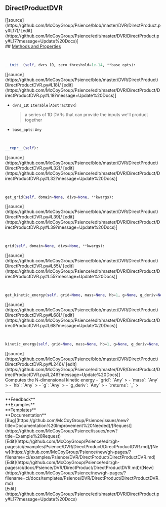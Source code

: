## <a id="Psience.DVR.DirectProduct.DirectProductDVR">DirectProductDVR</a> 

<div class="docs-source-link" markdown="1">
[[source](https://github.com/McCoyGroup/Psience/blob/master/DVR/DirectProduct.py#L17)/
[edit](https://github.com/McCoyGroup/Psience/edit/master/DVR/DirectProduct.py#L17?message=Update%20Docs)]
</div>









<div class="collapsible-section">
 <div class="collapsible-section collapsible-section-header" markdown="1">
## <a class="collapse-link" data-toggle="collapse" href="#methods" markdown="1"> Methods and Properties</a> <a class="float-right" data-toggle="collapse" href="#methods"><i class="fa fa-chevron-down"></i></a>
 </div>
 <div class="collapsible-section collapsible-section-body collapse show" id="methods" markdown="1">
 
<a id="Psience.DVR.DirectProduct.DirectProductDVR.__init__" class="docs-object-method">&nbsp;</a> 
```python
__init__(self, dvrs_1D, zero_threshold=1e-14, **base_opts): 
```
<div class="docs-source-link" markdown="1">
[[source](https://github.com/McCoyGroup/Psience/blob/master/DVR/DirectProduct/DirectProductDVR.py#L18)/
[edit](https://github.com/McCoyGroup/Psience/edit/master/DVR/DirectProduct/DirectProductDVR.py#L18?message=Update%20Docs)]
</div>

  - `dvrs_1D`: `Iterable[AbstractDVR]`
    > a series of 1D DVRs that can provide the inputs we'll product together
  - `base_opts`: `Any`
    >


<a id="Psience.DVR.DirectProduct.DirectProductDVR.__repr__" class="docs-object-method">&nbsp;</a> 
```python
__repr__(self): 
```
<div class="docs-source-link" markdown="1">
[[source](https://github.com/McCoyGroup/Psience/blob/master/DVR/DirectProduct/DirectProductDVR.py#L32)/
[edit](https://github.com/McCoyGroup/Psience/edit/master/DVR/DirectProduct/DirectProductDVR.py#L32?message=Update%20Docs)]
</div>


<a id="Psience.DVR.DirectProduct.DirectProductDVR.get_grid" class="docs-object-method">&nbsp;</a> 
```python
get_grid(self, domain=None, divs=None, **kwargs): 
```
<div class="docs-source-link" markdown="1">
[[source](https://github.com/McCoyGroup/Psience/blob/master/DVR/DirectProduct/DirectProductDVR.py#L39)/
[edit](https://github.com/McCoyGroup/Psience/edit/master/DVR/DirectProduct/DirectProductDVR.py#L39?message=Update%20Docs)]
</div>


<a id="Psience.DVR.DirectProduct.DirectProductDVR.grid" class="docs-object-method">&nbsp;</a> 
```python
grid(self, domain=None, divs=None, **kwargs): 
```
<div class="docs-source-link" markdown="1">
[[source](https://github.com/McCoyGroup/Psience/blob/master/DVR/DirectProduct/DirectProductDVR.py#L55)/
[edit](https://github.com/McCoyGroup/Psience/edit/master/DVR/DirectProduct/DirectProductDVR.py#L55?message=Update%20Docs)]
</div>


<a id="Psience.DVR.DirectProduct.DirectProductDVR.get_kinetic_energy" class="docs-object-method">&nbsp;</a> 
```python
get_kinetic_energy(self, grid=None, mass=None, hb=1, g=None, g_deriv=None, logger=None, include_kinetic_coupling=True, **kwargs): 
```
<div class="docs-source-link" markdown="1">
[[source](https://github.com/McCoyGroup/Psience/blob/master/DVR/DirectProduct/DirectProductDVR.py#L68)/
[edit](https://github.com/McCoyGroup/Psience/edit/master/DVR/DirectProduct/DirectProductDVR.py#L68?message=Update%20Docs)]
</div>


<a id="Psience.DVR.DirectProduct.DirectProductDVR.kinetic_energy" class="docs-object-method">&nbsp;</a> 
```python
kinetic_energy(self, grid=None, mass=None, hb=1, g=None, g_deriv=None, logger=None, **kwargs): 
```
<div class="docs-source-link" markdown="1">
[[source](https://github.com/McCoyGroup/Psience/blob/master/DVR/DirectProduct/DirectProductDVR.py#L246)/
[edit](https://github.com/McCoyGroup/Psience/edit/master/DVR/DirectProduct/DirectProductDVR.py#L246?message=Update%20Docs)]
</div>
Computes the N-dimensional kinetic energy
  - `grid`: `Any`
    > 
  - `mass`: `Any`
    > 
  - `hb`: `Any`
    > 
  - `g`: `Any`
    > 
  - `g_deriv`: `Any`
    > 
  - `:returns`: `_`
    >
 </div>
</div>












---


<div markdown="1" class="text-secondary">
<div class="container">
  <div class="row">
   <div class="col" markdown="1">
**Feedback**   
</div>
   <div class="col" markdown="1">
**Examples**   
</div>
   <div class="col" markdown="1">
**Templates**   
</div>
   <div class="col" markdown="1">
**Documentation**   
</div>
   <div class="col" markdown="1">
   
</div>
   <div class="col" markdown="1">
   
</div>
   <div class="col" markdown="1">
   
</div>
</div>
  <div class="row">
   <div class="col" markdown="1">
[Bug](https://github.com/McCoyGroup/Psience/issues/new?title=Documentation%20Improvement%20Needed)/[Request](https://github.com/McCoyGroup/Psience/issues/new?title=Example%20Request)   
</div>
   <div class="col" markdown="1">
[Edit](https://github.com/McCoyGroup/Psience/edit/gh-pages/ci/examples/Psience/DVR/DirectProduct/DirectProductDVR.md)/[New](https://github.com/McCoyGroup/Psience/new/gh-pages/?filename=ci/examples/Psience/DVR/DirectProduct/DirectProductDVR.md)   
</div>
   <div class="col" markdown="1">
[Edit](https://github.com/McCoyGroup/Psience/edit/gh-pages/ci/docs/Psience/DVR/DirectProduct/DirectProductDVR.md)/[New](https://github.com/McCoyGroup/Psience/new/gh-pages/?filename=ci/docs/templates/Psience/DVR/DirectProduct/DirectProductDVR.md)   
</div>
   <div class="col" markdown="1">
[Edit](https://github.com/McCoyGroup/Psience/edit/master/DVR/DirectProduct.py#L17?message=Update%20Docs)   
</div>
   <div class="col" markdown="1">
   
</div>
   <div class="col" markdown="1">
   
</div>
   <div class="col" markdown="1">
   
</div>
</div>
</div>
</div>